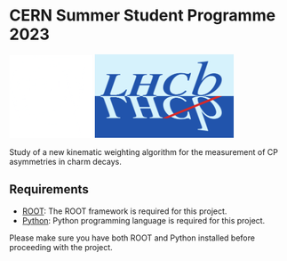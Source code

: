 # CERN Summer Student Programme 2023

<img src=".images/cern-logo.png" alt="CERN Logo" width="150"> <img src=".images/Lhcb-logo-new.svg.png" alt="LHCb Logo" width="250">


Study of a new kinematic weighting algorithm for the measurement of CP asymmetries in charm decays.


## Requirements
- [ROOT](https://github.com/root-project/root): The ROOT framework is required for this project.
- [Python](https://www.python.org): Python programming language is required for this project.

Please make sure you have both ROOT and Python installed before proceeding with the project.
